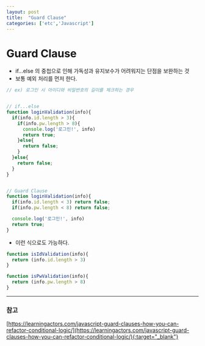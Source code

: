 ```yaml
---
layout: post
title:  "Guard Clause"
categories: ['etc','Javascript']
---
```


# Guard Clause
- if...else 의 중첩으로 인해 가독성과 유지보수가 어려워지는 단점을 보완하는 것
- 보통 예외 처리를 먼저 한다.

```js
// ex) 로그인 시 아이디와 비밀번호의 길이를 체크하는 경우


// if...else 
function loginValidation(info){
  if(info.id.length > 3){
    if(info.pw.length > 8){
      console.log('로그인!', info)
      return true;
    }else{
      return false;
    }
  }else{
    return false;
  }
}


// Guard Clause
function loginValidation(info){
  if(info.id.length < 3) return false;
  if(info.pw.length < 8) return false;

  console.log('로그인!', info)
  return true;
}
```

- 이런 식으로도 가능하다.

```js
function isIdValidation(info){
  return (info.id.length > 3)
}

function isPwValidation(info){
  return (info.pw.length > 8)
}
```

---

### 참고

[https://learningactors.com/javascript-guard-clauses-how-you-can-refactor-conditional-logic/](https://learningactors.com/javascript-guard-clauses-how-you-can-refactor-conditional-logic/){:target="_blank"}     
